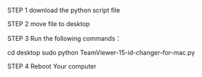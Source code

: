 STEP 1 download the python script file

STEP 2 move file to desktop

STEP 3 Run the following commands：

cd desktop
sudo python TeamViewer-15-id-changer-for-mac.py

STEP 4 Reboot Your computer
